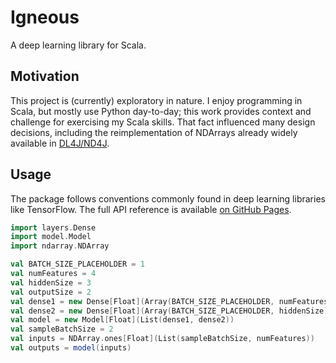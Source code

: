 # Igneous

A deep learning library for Scala.

## Motivation

This project is (currently) exploratory in nature. I enjoy programming in Scala,
but mostly use Python day-to-day; this work provides context and challenge for
exercising my Scala skills. That fact influenced many design decisions,
including the reimplementation of NDArrays already widely available in
[DL4J/ND4J](https://deeplearning4j.konduit.ai/nd4j/tutorials/quickstart).

## Usage

The package follows conventions commonly found in deep learning libraries like
TensorFlow. The full API reference is available
[on GitHub Pages](https://kostaleonard.github.io/igneous/).

```scala
import layers.Dense
import model.Model
import ndarray.NDArray

val BATCH_SIZE_PLACEHOLDER = 1
val numFeatures = 4
val hiddenSize = 3
val outputSize = 2
val dense1 = new Dense[Float](Array(BATCH_SIZE_PLACEHOLDER, numFeatures), hiddenSize)
val dense2 = new Dense[Float](Array(BATCH_SIZE_PLACEHOLDER, hiddenSize), outputSize)
val model = new Model[Float](List(dense1, dense2))
val sampleBatchSize = 2
val inputs = NDArray.ones[Float](List(sampleBatchSize, numFeatures))
val outputs = model(inputs)
```
